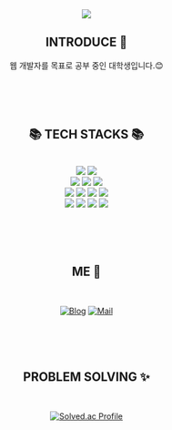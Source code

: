<div align=center>
  <img src="https://capsule-render.vercel.app/api?type=waving&color=auto&height=300&section=header&text=Welcome&fontSize=70" />
<!-- [![Hits](https://hits.seeyoufarm.com/api/count/incr/badge.svg?url=https%3A%2F%2Fgithub.com%2FYoonyesol&count_bg=%237FCBE3&title_bg=%233CAAE3&icon=&icon_color=%23E7E7E7&title=hits&edge_flat=false)](https://hits.seeyoufarm.com) -->
<br>
  <div align=center><h2> INTRODUCE 🔮</h2></div> 
  웹 개발자를 목표로 공부 중인 대학생입니다.😊    
<br>
<br>
<br>
<br>
<br>
  <div align=center><h2>📚 TECH STACKS 📚</h2></div> 
<br>
  <div>
    <img src="https://img.shields.io/badge/java-007396?style=for-the-badge&logo=java&logoColor=white">
    <img src="https://img.shields.io/badge/python-3776AB?style=for-the-badge&logo=python&logoColor=white">
    <br>
    <img src="https://img.shields.io/badge/html5-E34F26?style=for-the-badge&logo=html5&logoColor=white">
    <img src="https://img.shields.io/badge/css-1572B6?style=for-the-badge&logo=css3&logoColor=white">
    <img src="https://img.shields.io/badge/javascript-F7DF1E?style=for-the-badge&logo=javascript&logoColor=black">
    <br>
    <img src="https://img.shields.io/badge/react-61DAFB?style=for-the-badge&logo=react&logoColor=black">
    <img src="https://img.shields.io/badge/spring-6DB33F?style=for-the-badge&logo=spring&logoColor=white">
    <img src="https://img.shields.io/badge/MySQL-4479A1?style=for-the-badge&logo=MySQL&logoColor=white">
    <img src="https://img.shields.io/badge/flutter-02569B?style=for-the-badge&logo=flutter&logoColor=white">
    <br>
    <img src="https://img.shields.io/badge/styled component-DB7093?style=for-the-badge&logo=styled-components&logoColor=white">
    <img src="https://img.shields.io/badge/github-181717?style=for-the-badge&logo=github&logoColor=white">
    <img src="https://img.shields.io/badge/git-F05032?style=for-the-badge&logo=git&logoColor=white">
    <img src="https://img.shields.io/badge/fontawesome-339AF0?style=for-the-badge&logo=fontawesome&logoColor=white">
    <br>
  </div>  
<br>
<br>
<br>
<br>
  <div align=center><h2> ME 📧 </h2></div> 
<br>
  
  [![Blog](https://img.shields.io/badge/Blog-FF5722?style=for-the-badge&logo=Blogger&logoColor=black)](https://florescene.tistory.com/)
  [![Mail](https://img.shields.io/badge/Mail-30B980?style=for-the-badge&logo=Minutemailer&logoColor=white)](chase1290@naver.com/)
 
<br>
<br>
<br>
  <div align=center><h2> PROBLEM SOLVING ✨</h2></div> 
<br>
<!--   ![Anurag's GitHub stats](https://github-readme-stats.vercel.app/api?username=Yoonyesol&theme=buefy_icons=true)   -->
  
  [![Solved.ac Profile](http://mazassumnida.wtf/api/v2/generate_badge?boj=codingyun89)](https://solved.ac/codingyun89/)
</div>
<!--
**Yoonyesol/Yoonyesol** is a ✨ _special_ ✨ repository because its `README.md` (this file) appears on your GitHub profile.

Here are some ideas to get you started:

- 🔭 I’m currently working on ...
- 🌱 I’m currently learning ...
- 👯 I’m looking to collaborate on ...
- 🤔 I’m looking for help with ...
- 💬 Ask me about ...
- 📫 How to reach me: ...
- 😄 Pronouns: ...
- ⚡ Fun fact: ...
-->

